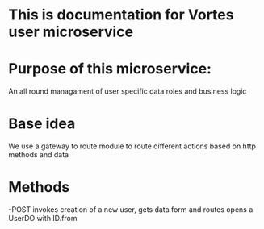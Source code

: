 # This is documentation for Vortes user microservice

# Purpose of this microservice:

An all round managament of user specific data roles and business logic

# Base idea

We use a gateway to route module to route different actions based on http methods and data

# Methods

-POST invokes creation of a new user, gets data form and routes opens a UserDO with ID.from 
